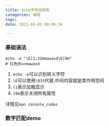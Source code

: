 ```yaml
---
title: echo字体加颜色
categories: 编程
tags:
date: 2021-03-03 00:06:34

---
```

### 基础语法
``` shell
echo -e "\E[1;31mmawasd\E[0m"
# 红色的=>mawasd
```
1. `echo -e`可以识别转义字符
2. `\E`可以使用`\033`代替,中间内容就是其作用空间
3. `[1`表示加粗显示
4. `[0m`表示关闭所有属性

详情见`man console_codes`

### 数字匹配demo
``` shell

```
